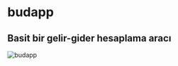 # budapp

## Basit bir gelir-gider hesaplama aracı

![budapp](https://user-images.githubusercontent.com/38397888/53302512-d6560e00-386f-11e9-99e4-5dba19093621.gif)
